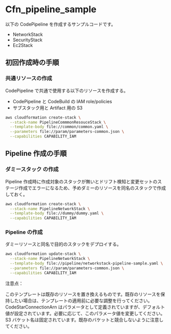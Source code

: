 # Cfn_pipeline_sample

以下の CodePipeline を作成するサンプルコードです。

- NetworkStack
- SecurityStack
- Ec2Stack

## 初回作成時の手順

### 共通リソースの作成

CodePipeline で共通で使用する以下のリソースを作成する。

- CodePipeline と CodeBuild の IAM role/policies
- サブスタック用と Artifact 用の S3

```bash
aws cloudformation create-stack \
  --stack-name PipelineCommmonResouceStack \
  --template-body file://common/common.yaml \
  --parameters file://param/parameters-common.json \
  --capabilities CAPABILITY_IAM
```

## Pipeline 作成の手順

### ダミースタック の作成

Pipeline 作成時に作成対象のスタックが無いとドリフト検知と変更セットのステージ作成でエラーになるため、予めダミーのリソースを同名のスタックで作成しておく。

```bash
aws cloudformation create-stack \
  --stack-name PipelineNetworkStack \
  --template-body file://dummy/dummy.yaml \
  --capabilities CAPABILITY_IAM
```

### Pipeline の作成

ダミーリソースと同名で目的のスタックをデプロイする。

```bash
aws cloudformation update-stack \
  --stack-name PipelineNetworkStack \
  --template-body file://pipeline/networkstack-pipeline-sample.yaml \
  --parameters file://param/parameters-common.json \
  --capabilities CAPABILITY_IAM
```

注意点：

このテンプレートは既存のリソースを置き換えるものです。既存のリソースを保持したい場合は、テンプレートの適用前に必要な調整を行ってください。
CodeStarConnectionArn はパラメータとして定義されていますが、デフォルト値が設定されています。必要に応じて、このパラメータ値を変更してください。
S3 バケット名は固定されています。既存のバケットと競合しないように注意してください。
